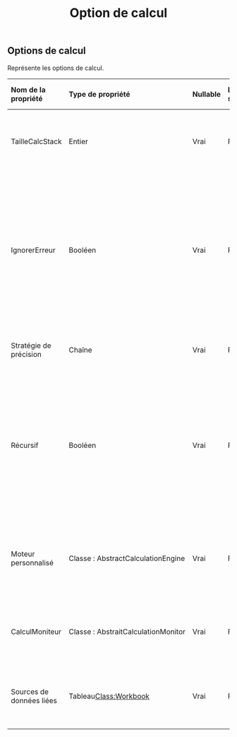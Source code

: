 ﻿---
title: Option de calcul
second_title: Aspose.Cells Cloud Documen
type: docs
url: /fr/specification/model/calculationoptions/
description: "Aspose.Cells Spécification du modèle cloud : CalculationOptions. Gérez sans effort Excel et d'autres feuilles de calcul avec des fonctionnalités telles que l'ouverture, la génération, l'édition, le fractionnement, la fusion, la comparaison et la conversion."
kwords: Excel, Office, feuille de calcul, Cloud REST API, options de calcul
weight: 50
---
## **Options de calcul**

 Représente les options de calcul.

| Nom de la propriété| Type de propriété| Nullable| Lecture seulement| Valeur par défaut| Description|
|:- |:- |:- |:- |:- |:- |
| TailleCalcStack| Entier| Vrai| FAUX|| Spécifie la taille de la pile pour calculer les cellules de manière récursive.|
| IgnorerErreur| Booléen| Vrai| FAUX|| Indique si les erreurs rencontrées lors du calcul des formules doivent être ignorées. L'erreur peut être due à une fonction non prise en charge, à des liens externes, etc. La valeur par défaut est vraie.|
| Stratégie de précision| Chaîne| Vrai| FAUX|| Spécifie la stratégie de traitement de la précision du calcul.|
| Récursif| Booléen| Vrai| FAUX|| Indique si le calcul des cellules dépendantes est effectué de manière récursive lors du calcul d'une cellule et si cela dépend des autres cellules. La valeur par défaut est vraie.|
| Moteur personnalisé|Classe : AbstractCalculationEngine| Vrai| FAUX|| Le moteur de calcul de formule personnalisé pour étendre le moteur de calcul par défaut de Aspose.Cells.|
| CalculMoniteur| Classe : AbstraitCalculationMonitor| Vrai| FAUX|| Le moniteur permettant à l'utilisateur de suivre la progression du calcul de la formule.|
| Sources de données liées|Tableau<Class:Workbook> | Vrai| FAUX|| Spécifie les sources de données pour les liens externes utilisés dans les formules.|

